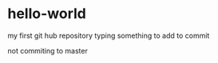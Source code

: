 # hello-world
my first git hub repository
typing something to add to commit

not commiting to master
